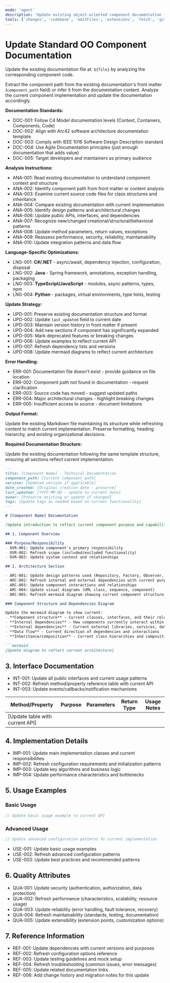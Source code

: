 ```yaml
---
mode: 'agent'
description: 'Update existing object-oriented component documentation following industry best practices and architectural documentation standards.'
tools: ['changes', 'codebase', 'editFiles', 'extensions', 'fetch', 'githubRepo', 'openSimpleBrowser', 'problems', 'runTasks', 'search', 'searchResults', 'terminalLastCommand', 'terminalSelection', 'testFailure', 'usages', 'vscodeAPI']
---
```

# Update Standard OO Component Documentation

Update the existing documentation file at: `${file}` by analyzing the corresponding component code.

Extract the component path from the existing documentation's front matter (`component_path` field) or infer it from the documentation content. Analyze the current component implementation and update the documentation accordingly.

**Documentation Standards:**

- DOC-001: Follow C4 Model documentation levels (Context, Containers, Components, Code)
- DOC-002: Align with Arc42 software architecture documentation template
- DOC-003: Comply with IEEE 1016 Software Design Description standard
- DOC-004: Use Agile Documentation principles (just enough documentation that adds value)
- DOC-005: Target developers and maintainers as primary audience

**Analysis Instructions:**

- ANA-001: Read existing documentation to understand component context and structure
- ANA-002: Identify component path from front matter or content analysis
- ANA-003: Examine current source code files for class structures and inheritance
- ANA-004: Compare existing documentation with current implementation
- ANA-005: Identify design patterns and architectural changes
- ANA-006: Update public APIs, interfaces, and dependencies
- ANA-007: Recognize new/changed creational/structural/behavioral patterns
- ANA-008: Update method parameters, return values, exceptions
- ANA-009: Reassess performance, security, reliability, maintainability
- ANA-010: Update integration patterns and data flow

**Language-Specific Optimizations:**

- LNG-001: **C#/.NET** - async/await, dependency injection, configuration, disposal
- LNG-002: **Java** - Spring framework, annotations, exception handling, packaging
- LNG-003: **TypeScript/JavaScript** - modules, async patterns, types, npm
- LNG-004: **Python** - packages, virtual environments, type hints, testing

**Update Strategy:**

- UPD-001: Preserve existing documentation structure and format
- UPD-002: Update `last_updated` field to current date
- UPD-003: Maintain version history in front matter if present
- UPD-004: Add new sections if component has significantly expanded
- UPD-005: Mark deprecated features or breaking changes
- UPD-006: Update examples to reflect current API
- UPD-007: Refresh dependency lists and versions
- UPD-008: Update mermaid diagrams to reflect current architecture

**Error Handling:**

- ERR-001: Documentation file doesn't exist - provide guidance on file location
- ERR-002: Component path not found in documentation - request clarification
- ERR-003: Source code has moved - suggest updated paths
- ERR-004: Major architectural changes - highlight breaking changes
- ERR-005: Insufficient access to source - document limitations

**Output Format:**

Update the existing Markdown file maintaining its structure while refreshing content to match current implementation. Preserve formatting, heading hierarchy, and existing organizational decisions.

**Required Documentation Structure:**

Update the existing documentation following the same template structure, ensuring all sections reflect current implementation:

```md
---
title: [Component Name] - Technical Documentation
component_path: [Current component path]
version: [Updated version if applicable]
date_created: [Original creation date - preserve]
last_updated: [YYYY-MM-DD - update to current date]
owner: [Preserve existing or update if changed]
tags: [Update tags as needed based on current functionality]
---

# [Component Name] Documentation

[Update introduction to reflect current component purpose and capabilities]

## 1. Component Overview

### Purpose/Responsibility
- OVR-001: Update component's primary responsibility
- OVR-002: Refresh scope (included/excluded functionality)
- OVR-003: Update system context and relationships

## 2. Architecture Section

- ARC-001: Update design patterns used (Repository, Factory, Observer, etc.)
- ARC-002: Refresh internal and external dependencies with current purposes
- ARC-003: Update component interactions and relationships
- ARC-004: Update visual diagrams (UML class, sequence, component)
- ARC-005: Refresh mermaid diagram showing current component structure, relationships, and dependencies

### Component Structure and Dependencies Diagram

Update the mermaid diagram to show current:
- **Component structure** - Current classes, interfaces, and their relationships
- **Internal dependencies** - How components currently interact within the system
- **External dependencies** - Current external libraries, services, databases, APIs
- **Data flow** - Current direction of dependencies and interactions
- **Inheritance/composition** - Current class hierarchies and composition relationships

```mermaid
[Update diagram to reflect current architecture]
```

## 3. Interface Documentation

- INT-001: Update all public interfaces and current usage patterns
- INT-002: Refresh method/property reference table with current API
- INT-003: Update events/callbacks/notification mechanisms

| Method/Property | Purpose | Parameters | Return Type | Usage Notes |
|-----------------|---------|------------|-------------|-------------|
| [Update table with current API] | | | | |

## 4. Implementation Details

- IMP-001: Update main implementation classes and current responsibilities
- IMP-002: Refresh configuration requirements and initialization patterns
- IMP-003: Update key algorithms and business logic
- IMP-004: Update performance characteristics and bottlenecks

## 5. Usage Examples

### Basic Usage

```csharp
// Update basic usage example to current API
```

### Advanced Usage

```csharp
// Update advanced configuration patterns to current implementation
```

- USE-001: Update basic usage examples
- USE-002: Refresh advanced configuration patterns
- USE-003: Update best practices and recommended patterns

## 6. Quality Attributes

- QUA-001: Update security (authentication, authorization, data protection)
- QUA-002: Refresh performance (characteristics, scalability, resource usage)
- QUA-003: Update reliability (error handling, fault tolerance, recovery)
- QUA-004: Refresh maintainability (standards, testing, documentation)
- QUA-005: Update extensibility (extension points, customization options)

## 7. Reference Information

- REF-001: Update dependencies with current versions and purposes
- REF-002: Refresh configuration options reference
- REF-003: Update testing guidelines and mock setup
- REF-004: Refresh troubleshooting (common issues, error messages)
- REF-005: Update related documentation links
- REF-006: Add change history and migration notes for this update

```